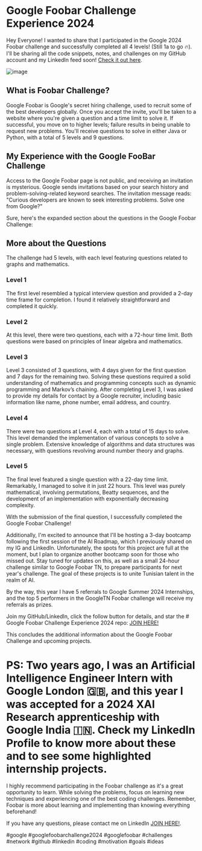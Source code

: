  # Google Foobar Challenge Experience 2024

Hey Everyone! I wanted to share that I participated in the Google 2024 Foobar challenge and successfully completed all 4 levels! (Still 1a to go 🔥). I'll be sharing all the code snippets, notes, and challenges on my GitHub account and my LinkedIn feed soon! [Check it out here](https://lnkd.in/dJnZ6NQ8).

![image](https://github.com/MortadhaMannai/Google-Foobar-Challenge-Experience-2024/assets/93622509/6ca62b45-de88-4da6-ba84-6b0a8b96b3f8)


## What is Foobar Challenge?

Google Foobar is Google's secret hiring challenge, used to recruit some of the best developers globally. Once you accept the invite, you'll be taken to a website where you're given a question and a time limit to solve it. If successful, you move on to higher levels; failure results in being unable to request new problems. You'll receive questions to solve in either Java or Python, with a total of 5 levels and 9 questions.

## My Experience with the Google FooBar Challenge

Access to the Google Foobar page is not public, and receiving an invitation is mysterious. Google sends invitations based on your search history and problem-solving-related keyword searches. The invitation message reads: "Curious developers are known to seek interesting problems. Solve one from Google?"

Sure, here's the expanded section about the questions in the Google Foobar Challenge:

## More about the Questions

The challenge had 5 levels, with each level featuring questions related to graphs and mathematics.

### Level 1
The first level resembled a typical interview question and provided a 2-day time frame for completion. I found it relatively straightforward and completed it quickly.

### Level 2
At this level, there were two questions, each with a 72-hour time limit. Both questions were based on principles of linear algebra and mathematics.

### Level 3
Level 3 consisted of 3 questions, with 4 days given for the first question and 7 days for the remaining two. Solving these questions required a solid understanding of mathematics and programming concepts such as dynamic programming and Markov’s chaining. After completing Level 3, I was asked to provide my details for contact by a Google recruiter, including basic information like name, phone number, email address, and country.

### Level 4
There were two questions at Level 4, each with a total of 15 days to solve. This level demanded the implementation of various concepts to solve a single problem. Extensive knowledge of algorithms and data structures was necessary, with questions revolving around number theory and graphs.

### Level 5
The final level featured a single question with a 22-day time limit. Remarkably, I managed to solve it in just 22 hours. This level was purely mathematical, involving permutations, Beatty sequences, and the development of an implementation with exponentially decreasing complexity.

With the submission of the final question, I successfully completed the Google Foobar Challenge!

Additionally, I'm excited to announce that I'll be hosting a 3-day bootcamp following the first session of the AI Roadmap, which I previously shared on my IG and LinkedIn. Unfortunately, the spots for this project are full at the moment, but I plan to organize another bootcamp soon for those who missed out. Stay tuned for updates on this, as well as a small 24-hour challenge similar to Google Foobar TN, to prepare participants for next year's challenge. The goal of these projects is to unite Tunisian talent in the realm of AI.

By the way, this year I have 5 referrals to Google Summer 2024 Internships, and the top 5 performers in the GoogleTN Foobar challenge will receive my referrals as prizes.

Join my GitHub/LinkedIn, click the follow button for details, and star the # Google Foobar Challenge Experience 2024 repo: [JOIN HERE!](https://www.linkedin.com/in/mannai-mortadha/)

This concludes the additional information about the Google Foobar Challenge and upcoming projects.

# PS: Two years ago, I was an Artificial Intelligence Engineer Intern with Google London 🇬🇧, and this year I was accepted for a 2024 XAI Research apprenticeship with Google India 🇮🇳. Check my LinkedIn Profile to know more about these and to see some highlighted internship projects.

I highly recommend participating in the Foobar challenge as it's a great opportunity to learn. While solving the problems, focus on learning new techniques and experiencing one of the best coding challenges. Remember, Foobar is more about learning and implementing than knowing everything beforehand!

If you have any questions, please contact me on LinkedIn [JOIN HERE!](https://www.linkedin.com/in/mannai-mortadha/).

#google #googlefoobarchallenge2024 #googlefoobar #challenges #network #github #linkedin #coding #motivation #goals #ideas


